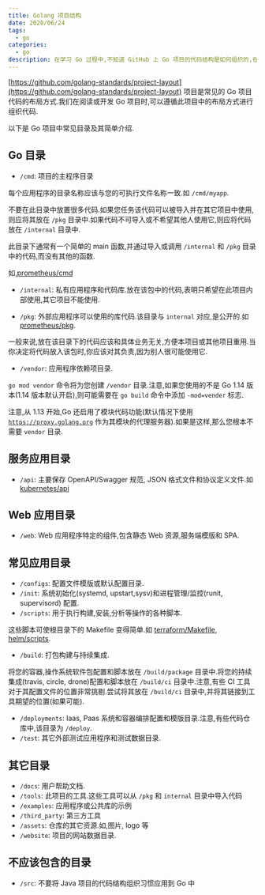 ```yaml
---
title: Golang 项目结构
date: 2020/06/24
tags:
  - go
categories:
  - go
description: 在学习 Go 过程中,不知道 GitHub 上 Go 项目的代码结构是如何组织的,在阅读代码过程中会有一定的障碍.现将官方推荐的项目代码组织结构进行整理,以作备忘.
---
```



[https://github.com/golang-standards/project-layout](https://github.com/golang-standards/project-layout) 项目是常见的 Go 项目代码的布局方式.我们在阅读或开发 Go 项目时,可以遵循此项目中的布局方式进行组织代码.

以下是 Go 项目中常见目录及其简单介绍.

## Go 目录

- `/cmd`: 项目的主程序目录

每个应用程序的目录名称应该与您的可执行文件名称一致.如 `/cmd/myapp`.

不要在此目录中放置很多代码.如果您任务该代码可以被导入并在其它项目中使用,则应将其放在 `/pkg` 目录中.如果代码不可导入或不希望其他人使用它,则应将代码放在 `/internal` 目录中.

此目录下通常有一个简单的 main 函数,并通过导入或调用 `/internal` 和 `/pkg` 目录中的代码,而没有其他的函数.

如,[prometheus/cmd](https://github.com/prometheus/prometheus/tree/master/cmd)

- `/internal`: 私有应用程序和代码库.放在该包中的代码,表明只希望在此项目内部使用,其它项目不能使用.

- `/pkg`: 外部应用程序可以使用的库代码.该目录与 `internal` 对应,是公开的.如 [prometheus/pkg](https://github.com/prometheus/prometheus/tree/master/pkg).

一般来说,放在该目录下的代码应该和具体业务无关,方便本项目或其他项目重用.当你决定将代码放入该包时,你应该对其负责,因为别人很可能使用它.

- `/vendor`: 应用程序依赖项目录.

`go mod vendor` 命令将为您创建 `/vendor` 目录.注意,如果您使用的不是 Go 1.14 版本(1.14 版本默认开启),则可能需要在 `go build` 命令中添加 `-mod=vender` 标志.

注意,从 1.13 开始,Go 还启用了模块代码功能(默认情况下使用 [`https://proxy.golang.org`](https://proxy.golang.org) 作为其模块的代理服务器).如果是这样,那么您根本不需要 `vendor` 目录.

## 服务应用目录

- `/api`: 主要保存 OpenAPI/Swagger 规范, JSON 格式文件和协议定义文件.如 [kubernetes/api](https://github.com/kubernetes/kubernetes/tree/master/api)

## Web 应用目录

- `/web`: Web 应用程序特定的组件,包含静态 Web 资源,服务端模版和 SPA.

## 常见应用目录

- `/configs`: 配置文件模版或默认配置目录.
- `/init`: 系统初始化(systemd, upstart,sysv)和进程管理/监控(runit, supervisord) 配置.
- `/scripts`: 用于执行构建,安装,分析等操作的各种脚本.

这些脚本可使根目录下的 Makefile 变得简单.如 [terraform/Makefile](https://github.com/hashicorp/terraform/blob/master/Makefile), [helm/scripts](https://github.com/helm/helm/tree/master/scripts).

- `/build`: 打包构建与持续集成.

将您的容器,操作系统软件包配置和脚本放在 `/build/package` 目录中.将您的持续集成(travis, circle, drone)配置和脚本放在 `/build/ci` 目录中.注意,有些 CI 工具对于其配置文件的位置非常挑剔.尝试将其放在 `/build/ci` 目录中,并将其链接到工具期望的位置(如果可能).

- `/deployments`: Iaas, Paas 系统和容器编排配置和模版目录.注意,有些代码仓库中,该目录为 `/deploy`.
- `/test`: 其它外部测试应用程序和测试数据目录.

## 其它目录

- `/docs`: 用户帮助文档.
- `/tools`: 此项目的工具.这些工具可以从 `/pkg` 和 `internal` 目录中导入代码
- `/examples`: 应用程序或公共库的示例
- `/third_party`: 第三方工具
- `/assets`: 仓库的其它资源.如,图片, logo 等
- `/website`: 项目的网站数据目录.

## 不应该包含的目录

- `/src`: 不要将 Java 项目的代码结构组织习惯应用到 Go 中
